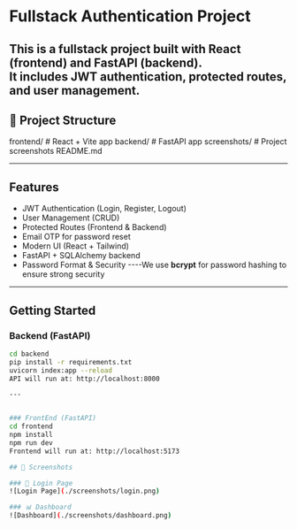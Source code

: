 # Fullstack Authentication Project

This is a **fullstack project** built with **React (frontend)** and **FastAPI (backend)**.  
It includes JWT authentication, protected routes, and user management.
---

## 📂 Project Structure

frontend/ # React + Vite app
backend/ # FastAPI app
screenshots/ # Project screenshots
README.md

---

## Features

-  JWT Authentication (Login, Register, Logout)
-  User Management (CRUD)
-  Protected Routes (Frontend & Backend)
-  Email OTP for password reset
-  Modern UI (React + Tailwind)
-  FastAPI + SQLAlchemy backend
-  Password Format & Security
----We use **bcrypt** for password hashing to ensure strong security
---


## Getting Started

### Backend (FastAPI)

```bash
cd backend
pip install -r requirements.txt
uvicorn index:app --reload
API will run at: http://localhost:8000

---


### FrontEnd (FastAPI)
cd frontend
npm install
npm run dev
Frontend will run at: http://localhost:5173

## 📸 Screenshots

### 🔐 Login Page
![Login Page](./screenshots/login.png)

### 📊 Dashboard
![Dashboard](./screenshots/dashboard.png)


